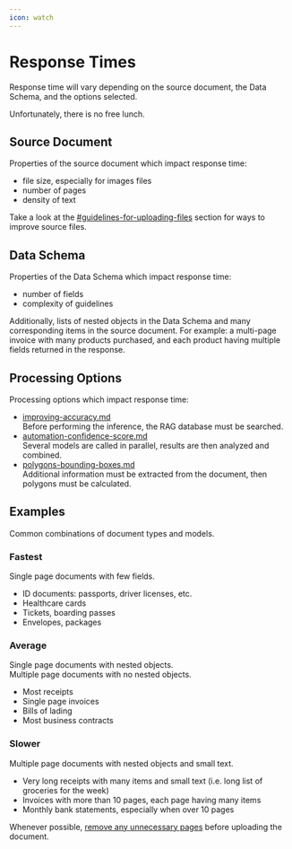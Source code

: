 ```yaml
---
icon: watch
---
```


# Response Times

Response time will vary depending on the source document, the Data Schema, and the options selected.

Unfortunately, there is no free lunch.

## Source Document

Properties of the source document which impact response time:

* file size, especially for images files
* number of pages
* density of text

Take a look at the [#guidelines-for-uploading-files](technical-guidelines.md#guidelines-for-uploading-files "mention") section for ways to improve source files.

## Data Schema

Properties of the Data Schema which impact response time:

* number of fields
* complexity of guidelines

Additionally, lists of nested objects in the Data Schema and many corresponding items in the source document. For example: a multi-page invoice with many products purchased, and each product having multiple fields returned in the response.

## Processing Options

Processing options which impact response time:

* [improving-accuracy.md](../models/optional-features/improving-accuracy.md "mention")\
  Before performing the inference, the RAG database must be searched.
* [automation-confidence-score.md](../models/optional-features/automation-confidence-score.md "mention")\
  Several models are called in parallel, results are then analyzed and combined.
* [polygons-bounding-boxes.md](../models/optional-features/polygons-bounding-boxes.md "mention")\
  Additional information must be extracted from the document, then polygons must be calculated.

## Examples

Common combinations of document types and models.

### Fastest

Single page documents with few fields.

* ID documents: passports, driver licenses, etc.
* Healthcare cards
* Tickets, boarding passes
* Envelopes, packages

### Average

Single page documents with nested objects.\
Multiple page documents with no nested objects.

* Most receipts
* Single page invoices
* Bills of lading
* Most business contracts

### Slower

Multiple page documents with nested objects and small text.

* Very long receipts with many items and small text (i.e. long list of groceries for the week)
* Invoices with more than 10 pages, each page having many items
* Monthly bank statements, especially when over 10 pages

Whenever possible, [remove any unnecessary pages](client-libraries-sdk/load-and-adjust-a-file.md#manipulate-pdf-pages) before uploading the document.

